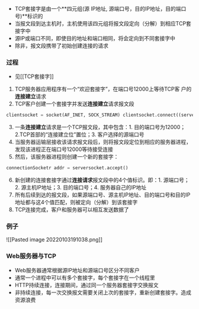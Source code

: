 -  TCP套接字是由一个**四元组(源 IP地址, 源端口号，目的IP地址，目的端口号)**标识的
-  当报文段到达主机时，主机使用该四元组将报文段定向（分解）到相应TCP套接字中
-  源IP或端口不同，即使目的地址和端口相同，将会定向到不同套接字中
-  除非，报文段携带了初始创建连接的请求

### 过程
- 见[[TCP套接字]]
1.  TCP服务器应用程序有一个“欢迎套接字”，在端口号12000上等待TCP客
户的**连接建立**请求
2. TCP客户创建一个套接字并发送**连接建立**请求报文段
```python
clientsocket = socket(AF_INET, SOCK_STREAM) clientsocket.connect((serverNamer12000))
```
3. 一条**连接建立**请求是一个TCP报文段，其中包含：1. 目的端口号为12000；2.TCP首部的“连接建立位”置位；3. 客户选择的源端口号
4. 当服务器运输层接收该请求报文段后，则将报文段定位到相应的服务器进程，发现该进程正在端口号12000等待接受连接
5. 然后，该服务器进程则创建一个新的套接字：
```python
connectionSocketr addr = serversocket.accept()
```
6. 新创建的连接套接字通过**连接请求**报文段中的4个值标识。即：1. 源端口号；2. 源主机IP地址；3. 目的端口号；4. 服务器自己的IP地址
7. 所有后续到达的报文段，如果源端口号、源主机IP地址、目的端口号和目的IP地址都与这4个值匹配，则被定向（分解）到该套接字
8. TCP连接完成，客户和服务器可以相互发送数据了

### 例子
![[Pasted image 20220103191038.png]]

### Web服务器与TCP
- Web服务器通常根据源IP地址和源端口号区分不同客户
- 通常一个进程中可以有多个套接字，每个套接字在一个线程里
- HTTP持续连接，连接期间，通过同一个服务器套接字交换报文
- 非持续连接，每一次交换报文需要关闭上次的套接字，重新创建套接字。造成资源浪费